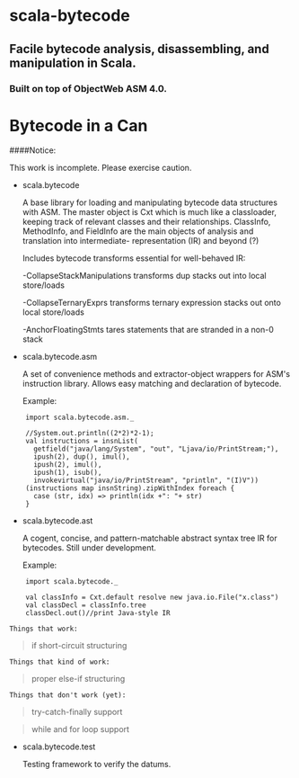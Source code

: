 scala-bytecode
==============

## Facile bytecode analysis, disassembling, and manipulation in Scala.

### Built on top of ObjectWeb ASM 4.0.

# Bytecode in a Can

####Notice:

  This work is incomplete. Please exercise caution.

* scala.bytecode

    A base library for loading and manipulating bytecode data structures with
  ASM. The master object is Cxt which is much like a classloader, keeping track
  of relevant classes and their relationships. ClassInfo, MethodInfo, and
  FieldInfo are the main objects of analysis and translation into intermediate-
  representation (IR) and beyond (?)

    Includes bytecode transforms essential for well-behaved IR:

  -CollapseStackManipulations
    transforms dup stacks out into local store/loads

  -CollapseTernaryExprs
    transforms ternary expression stacks out onto local store/loads

  -AnchorFloatingStmts
    tares statements that are stranded in a non-0 stack

* scala.bytecode.asm

    A set of convenience methods and extractor-object wrappers for ASM's
  instruction library. Allows easy matching and declaration of bytecode.

  Example:
```
    import scala.bytecode.asm._

    //System.out.println((2*2)*2-1);
    val instructions = insnList(
      getfield("java/lang/System", "out", "Ljava/io/PrintStream;"),
      ipush(2), dup(), imul(),
      ipush(2), imul(),
      ipush(1), isub(),
      invokevirtual("java/io/PrintStream", "println", "(I)V"))
    (instructions map insnString).zipWithIndex foreach {
      case (str, idx) => println(idx +": "+ str)
    }
```

* scala.bytecode.ast

    A cogent, concise, and pattern-matchable abstract syntax tree IR for
  bytecodes. Still under development.

  Example:
```
    import scala.bytecode._

    val classInfo = Cxt.default resolve new java.io.File("x.class")
    val classDecl = classInfo.tree
    classDecl.out()//print Java-style IR
```

    Things that work:
  >if short-circuit structuring

    Things that kind of work:
  >proper else-if structuring

    Things that don't work (yet):
  >try-catch-finally support

  >while and for loop support

* scala.bytecode.test

    Testing framework to verify the datums.
